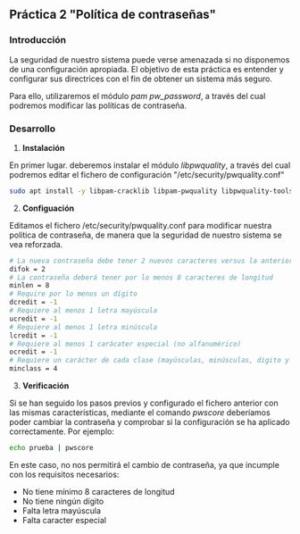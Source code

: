 ## Práctica 2 "Política de contraseñas"

### Introducción

La seguridad de nuestro sistema puede verse amenazada si no disponemos de una configuración apropiada. El objetivo de esta práctica es entender y configurar sus directrices con el fin de obtener un sistema más seguro.

Para ello, utilizaremos el módulo *pam pw_password*, a través del cual podremos modificar las políticas de contraseña.

### Desarrollo

1. **Instalación**
  
  En primer lugar. deberemos instalar el módulo *libpwquality*, a través del cual podremos editar el fichero de configuración "/etc/security/pwquality.conf"

```bash
sudo apt install -y libpam-cracklib libpam-pwquality libpwquality-tools
```

2. **Configuación**

  Editamos el fichero /etc/security/pwquality.conf para modificar nuestra política de contraseña, de manera que la seguridad de nuestro sistema se vea reforzada.

```bash
# La nueva contraseña debe tener 2 nuevos caracteres versus la anterior
difok = 2
# La contraseña deberá tener por lo menos 8 caracteres de longitud
minlen = 8
# Require por lo menos un dígito
dcredit = -1
# Requiere al menos 1 letra mayúscula
ucredit = -1
# Requiere al menos 1 letra minúscula
lcredit = -1
# Requiere al menos 1 carácater especial (no alfanumérico)
ocredit = -1
# Requiere un carácter de cada clase (mayúsculas, minúsculas, digito y otro)
minclass = 4
```
  

3. **Verificación**

Si se han seguido los pasos previos y configurado el fichero anterior con las mismas características, mediante el comando *pwscore* deberíamos poder cambiar la contraseña y comprobar si la configuración se ha aplicado correctamente. Por ejemplo:

```bash
echo prueba | pwscore
```
En este caso, no nos permitirá el cambio de contraseña, ya que incumple con los requisitos necesarios:
- No tiene mínimo 8 caracteres de longitud
- No tiene ningún dígito
- Falta letra mayúscula
- Falta caracter especial


